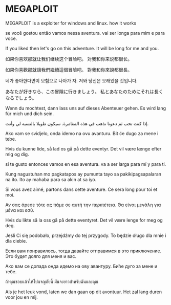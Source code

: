 # MEGAPLOIT
MEGAPLOIT is a exploiter for windows and linux. how it works 

se você gostou então vamos nessa aventura.
vai ser longa para mim e para voce.

If you liked then let's go on this adventure.
It will be long for me and you.

如果你喜欢那就让我们继续这个冒险吧。
对我和你来说都很长。

如果你喜歡那就讓我們繼續這個冒險吧。
對我和你來說都很長。

네가 좋아한다면이 모험으로 나아가 자.
저와 당신은 오래있을 것입니다.

あなたが好きなら、この冒険に行きましょう。
私とあなたのためにそれは長くなるでしょう。

Wenn du mochtest, dann lass uns auf dieses Abenteuer gehen.
Es wird lang für mich und dich sein.

إذا كنت تحب ثم دعونا نذهب في هذه المغامرة.
سيكون طويلا بالنسبة لي وأنت.

Ako vam se svidjelo, onda idemo na ovu avanturu.
Bit će dugo za mene i tebe.

Hvis du kunne lide, så lad os gå på dette eventyr.
Det vil være længe efter mig og dig.

si te gusto entonces vamos en esa aventura.
va a ser larga para mí y para ti.

Kung nagustuhan mo pagkatapos ay pumunta tayo sa pakikipagsapalaran na ito.
Ito ay mahaba para sa akin at sa iyo.

Si vous avez aimé, partons dans cette aventure.
Ce sera long pour toi et moi.

Αν σας άρεσε τότε ας πάμε σε αυτή την περιπέτεια.
Θα είναι μεγάλη για μένα και εσύ.

Hvis du likte så la oss gå på dette eventyret.
Det vil være lenge for meg og deg.

Jeśli Ci się podobało, przejdźmy do tej przygody.
To będzie długo dla mnie i dla ciebie.

Если вам понравилось, тогда давайте отправимся в это приключение.
Это будет долго для меня и вас.

Ако вам се допада онда идемо на ову авантуру.
Биће дуго за мене и тебе.

ถ้าคุณชอบแล้วให้ไปผจญภัยนี้
มันจะยาวสำหรับฉันและคุณ

Als je het leuk vond, laten we dan gaan op dit avontuur.
Het zal lang duren voor jou en mij.
